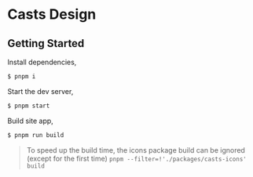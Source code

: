 # Casts Design

## Getting Started

Install dependencies,

```bash
$ pnpm i
```

Start the dev server,

```bash
$ pnpm start
```

Build site app,

```bash
$ pnpm run build
```

> To speed up the build time, the icons package build can be ignored (except for the first time)
> `pnpm --filter=!'./packages/casts-icons' build`
